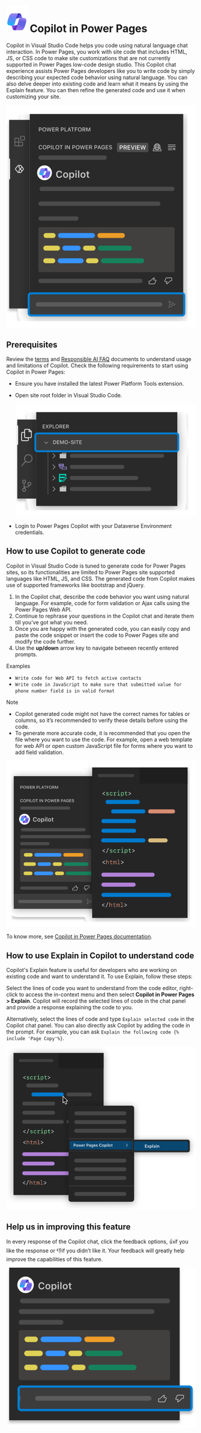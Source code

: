 # ![Copilot Screen](./images/M365.svg) Copilot in Power Pages

Copilot in Visual Studio Code helps you code using natural language chat interaction. In Power Pages, you work with site code that includes HTML, JS, or CSS code to make site customizations that are not currently supported in Power Pages low-code design studio. This Copilot chat experience assists Power Pages developers like you to write code by simply describing your expected code behavior using natural language. You can also delve deeper into existing code and learn what it means by using the Explain feature. You can then refine the generated code and use it when customizing your site.

![Copilot Screen](./images/copilotimage.svg)

## Prerequisites

Review the [terms](https://go.microsoft.com/fwlink/?linkid=2189520) and [Responsible AI FAQ](https://go.microsoft.com/fwlink/?linkid=2240145) documents to understand usage and limitations of Copilot. Check the following requirements to start using Copilot in Power Pages:

- Ensure you have installed the latest Power Platform Tools extension.
- Open site root folder in Visual Studio Code.

  ![Demo Site Screen](./images/websiteselection.svg)

- Login to Power Pages Copilot with your Dataverse Environment credentials.

## How to use Copilot to generate code

Copilot in Visual Studio Code is tuned to generate code for Power Pages sites, so its functionalities are limited to Power Pages site supported languages like HTML, JS, and CSS. The generated code from Copilot makes use of supported frameworks like bootstrap and jQuery.

1. In the Copilot chat, describe the code behavior you want using natural language. For example, code for form validation or Ajax calls using the Power Pages Web API.
1. Continue to rephrase your questions in the Copilot chat and iterate them till you’ve got what you need.
1. Once you are happy with the generated code, you can easily copy and paste the code snippet or insert the code to Power Pages site and modify the code further.
1. Use the **up/down** arrow key to navigate between recently entered prompts.

Examples

- `Write code for Web API to fetch active contacts`
- `Write code in JavaScript to make sure that submitted value for phone number field is in valid format`

Note

- Copilot generated code might not have the correct names for tables or columns, so it’s recommended to verify these details before using the code.
- To generate more accurate code, it is recommended that you open the file where you want to use the code. For example, open a web template for web API or open custom JavaScript file for forms where you want to add field validation.

![Demo File Screen](./images/contextpowerpages.svg)

To know more, see [Copilot in Power Pages documentation](https://go.microsoft.com/fwlink/?linkid=2206366).

## How to use Explain in Copilot to understand code

Copilot's Explain feature is useful for developers who are working on existing code and want to understand it. To use Explain, follow these steps:

Select the lines of code you want to understand from the code editor, right-click to access the in-context menu and then select **Copilot in Power Pages > Explain**. Copilot will record the selected lines of code in the chat panel and provide a response explaining the code to you.

Alternatively, select the lines of code and type ```Explain selected code``` in the Copilot chat panel. You can also directly ask Copilot by adding the code in the prompt. For example, you can ask ```Explain the following code {% include 'Page Copy'%}```.

![Explain Screen](./images/explain.svg)

## Help us in improving this feature

In every response of the Copilot chat, click the feedback options, 👍if you like the response or 👎if you didn’t like it. Your feedback will greatly help improve the capabilities of this feature.

![Feedback Screen](./images/feedback.svg)
